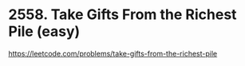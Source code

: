 # 2558. Take Gifts From the Richest Pile (easy)

https://leetcode.com/problems/take-gifts-from-the-richest-pile
